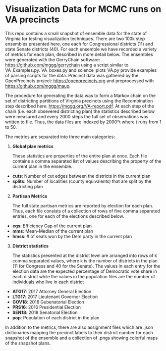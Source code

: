 # Visualization Data for MCMC runs on VA precincts

This repo contains a small snapshot of ensemble data for the state of Virginia for testing visualization techniques. There are two 100k step ensembles presented here, one each for Congressional districts (11) and state Senate districts (40). For each ensemble we have recorded a variety of metrics for each plan, described in more detail below. The ensembles were generated with the GerryChain software: <https://github.com/mggg/gerrychain> using a script similar to VA_Examples.py. VA_boxes.py and science_plots_VA.py provide examples of parsing scripts for the data. Precinct data was gathered by the OpenPrecincts project: <https://openprecincts.org> and preprocessed with <https://github.com/mggg/maup>.

The procedure for generating the data was to form a Markov chain on the set of districting partitions of Virginia precincts using the Recombination step described here: <https://mggg.org/VA-report.pdf>. At each step of the chain (i.e. each obsevered districting plan) the statistics described below were measured and every 2000 steps the full set of observations was written to file. Thus, the data files are indexed by 2000*t where t runs from 1 to 50. 

The metrics are separated into three main categories:

1. **Global plan metrics**

   These statistics are properties of the entire plan at once. Each file contains a comma separated list of values describing the property of the current plan in the ensemble. 

  * **cuts**: Number of cut edges between the districts in the current plan
  * **splits**: Number of localities (county equivalents) that are split by the districting plan

2. **Partisan Metrics**

   The full state partisan metrics are reported by election for each plan. Thus, each file consists of a collection of rows of five comma separated entries, one for each of the elections described below. 

  * **egs**: Efficiency Gap of the current plan
  * **mms**: Mean-Median of the current plan
  * **hmss**: # of seats won by the Dem party in the current plan

3. **District statistics**

   The statistics presented at the district level are arranged into rows of k comma separated values, where k is the number of districts in the plan (11 for Congress and 40 for the Senate). The values in each entry for the election data are the expected percentage of Democratic vote share in each district while the values in the population files are the number of individuals who live in each district
  * **ATG17**: 2017 Attorney General Election
  * **LTG17**: 2017 Lieutenant Governor Election
  * **GOV18**: 2018 Gubenatorial Election
  * **PRS16**: 2016 Presidential Election
  * **SEN18**: 2018 Senatorial Election
  * **pop**: Population of each district in the plan


In addition to the metrics, there are also assignment files which are .json dictionaries mapping the precinct labels to their district number for each snapshot of the ensemble and a collection of .pngs showing colorful maps of the snapshot plans. 

